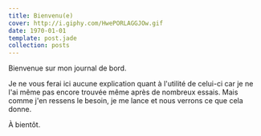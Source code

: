 ```yaml
---
title: Bienvenu(e)
cover: http://i.giphy.com/HwePORLAGGJOw.gif
date: 1970-01-01
template: post.jade
collection: posts
---
```


Bienvenue sur mon journal de bord.

Je ne vous ferai ici aucune explication quant à l'utilité de celui-ci car je ne l'ai même pas encore trouvée même après de nombreux essais. Mais comme j'en ressens le besoin, je me lance et nous verrons ce que cela donne.

À bientôt.
